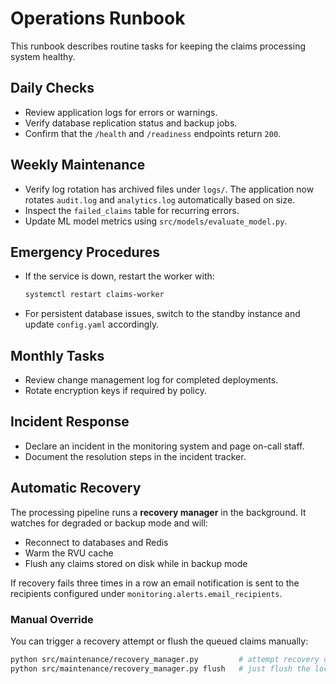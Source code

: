 # Operations Runbook

This runbook describes routine tasks for keeping the claims processing system healthy.

## Daily Checks
- Review application logs for errors or warnings.
- Verify database replication status and backup jobs.
- Confirm that the `/health` and `/readiness` endpoints return `200`.

## Weekly Maintenance
- Verify log rotation has archived files under `logs/`. The application now
  rotates `audit.log` and `analytics.log` automatically based on size.
- Inspect the `failed_claims` table for recurring errors.
- Update ML model metrics using `src/models/evaluate_model.py`.

## Emergency Procedures
- If the service is down, restart the worker with:
  ```bash
  systemctl restart claims-worker
  ```
- For persistent database issues, switch to the standby instance and update `config.yaml` accordingly.

## Monthly Tasks
- Review change management log for completed deployments.
- Rotate encryption keys if required by policy.

## Incident Response
- Declare an incident in the monitoring system and page on-call staff.
- Document the resolution steps in the incident tracker.

## Automatic Recovery
The processing pipeline runs a **recovery manager** in the background. It watches
for degraded or backup mode and will:

- Reconnect to databases and Redis
- Warm the RVU cache
- Flush any claims stored on disk while in backup mode

If recovery fails three times in a row an email notification is sent to the
recipients configured under `monitoring.alerts.email_recipients`.

### Manual Override
You can trigger a recovery attempt or flush the queued claims manually:

```bash
python src/maintenance/recovery_manager.py         # attempt recovery once
python src/maintenance/recovery_manager.py flush   # just flush the local queue
```
